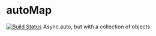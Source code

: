 # autoMap
[![Build Status](https://travis-ci.org/firstandthird/autoMap.svg?branch=master)](https://travis-ci.org/firstandthird/autoMap)
Async.auto, but with a collection of objects
